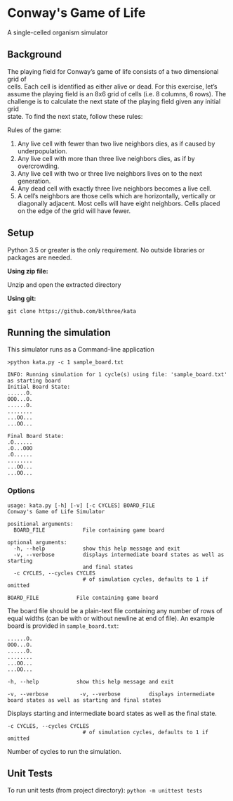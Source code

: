 # Conway's Game of Life

A single-celled organism simulator

## Background
The	playing	field	for	Conway’s	game	of	life	consists	of	a	two	dimensional	grid	of	
cells.	Each	cell	is	identified	as	either	alive	or	dead.	For	this	exercise,	let’s	assume	the	
playing	field	is	an 8x6	grid	of	cells	(i.e.	8	columns,	6	rows).
The	challenge	is	to	calculate	the	next	state	of	the	playing	field	given	any	initial	grid	
state.	To	find	the	next	state,	follow	these	rules:

Rules of the game:
1. Any	live	cell	with	fewer	than two	live	neighbors	dies,	as	if	caused	by	underpopulation.
2. Any	live	cell	with	more	than	three	live	neighbors	dies,	as	if	by	overcrowding.
3. Any	live	cell	with	two	or	three	live	neighbors	lives	on	to	the	next	generation.
4. Any	dead	cell	with	exactly	three	live neighbors	becomes	a	live	cell.
5. A	cell’s	neighbors	are	those	cells	which	are	horizontally,	vertically	or	
diagonally	adjacent.	Most	cells	will	have	eight	neighbors.	Cells	placed	on	the	
edge	of	the	grid	will	have	fewer.
## Setup
Python 3.5 or greater is the only requirement. No outside libraries or packages are needed. 

**Using zip file:**
    
Unzip and open the extracted directory
    
**Using git:**
 
 `git clone https://github.com/blthree/kata`

## Running the simulation

This simulator runs as a Command-line application
```
>python kata.py -c 1 sample_board.txt

INFO: Running simulation for 1 cycle(s) using file: 'sample_board.txt' as starting board
Initial Board State:
......O.
OOO...O.
......O.
........
...OO...
...OO...

Final Board State:
.O......
.O...OOO
.O......
........
...OO...
...OO...

```
### Options
```
usage: kata.py [-h] [-v] [-c CYCLES] BOARD_FILE
Conway's Game of Life Simulator

positional arguments:
  BOARD_FILE            File containing game board

optional arguments:
  -h, --help            show this help message and exit
  -v, --verbose         displays intermediate board states as well as starting
                        and final states
  -c CYCLES, --cycles CYCLES
                        # of simulation cycles, defaults to 1 if omitted

```

```
BOARD_FILE            File containing game board
```
The board file should be a plain-text file containing any number of rows of equal widths (can be with or without newline at end of file). An example board is provided in `sample_board.txt`:
```
......O.
OOO...O.
......O.
........
...OO...
...OO...
```

```
-h, --help            show this help message and exit
```
```
-v, --verbose          -v, --verbose         displays intermediate board states as well as starting and final states
```
Displays starting and intermediate board states as well as the final state.
```
-c CYCLES, --cycles CYCLES
                        # of simulation cycles, defaults to 1 if omitted
```
Number of cycles to run the simulation. 
## Unit Tests
To run unit tests (from project directory):
`python -m unittest tests`       